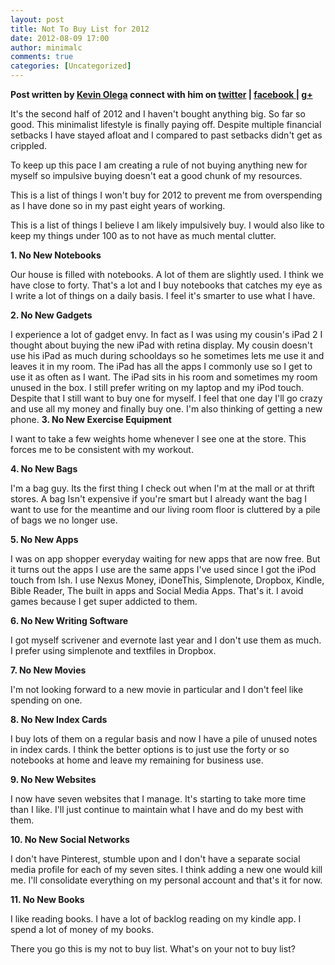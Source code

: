 ```yaml
---
layout: post
title: Not To Buy List for 2012
date: 2012-08-09 17:00
author: minimalc
comments: true
categories: [Uncategorized]
---
```

<strong>Post written by <a href="http://kevinolega.com/">Kevin Olega</a> connect with him on <a href="http://twitter.com/kevinolega">twitter</a> | <a href="http://www.facebook.com/profile.php?id=100003220910840">facebook </a>| <a href="https://plus.google.com/107007774605671245935/posts">g+</a></strong>

It's the second half of 2012 and I haven't bought anything big. So far so good. This minimalist lifestyle is finally paying off. Despite multiple financial setbacks I have stayed afloat and I compared to past setbacks didn't get as crippled.

To keep up this pace I am creating a rule of not buying anything new for myself so impulsive buying doesn't eat a good chunk of my resources.

This is a list of things I won't buy for 2012 to prevent me from overspending as I have done so in my past eight years of working.

This is a list of things I believe I am likely impulsively buy. I would also like to keep my things under 100 as to not have as much mental clutter.

<strong>1. No New Notebooks</strong>

Our house is filled with notebooks. A lot of them are slightly used. I think we have close to forty. That's a lot and I buy notebooks that catches my eye as I write a lot of things on a daily basis. I feel it's smarter to use what I have.
<strong></strong>

<strong>2. No New Gadgets</strong>

I experience a lot of gadget envy. In fact as I was using my cousin's iPad 2 I thought about buying the new iPad with retina display. My cousin doesn't use his iPad as much during schooldays so he sometimes lets me use it and leaves it in my room. The iPad has all the apps I commonly use so I get to use it as often as I want. The iPad sits in his room and sometimes my room unused in the box. I still prefer writing on my laptop and my iPod touch. Despite that I still want to buy one for myself. I feel that one day I'll go crazy and use all my money and finally buy one. I'm also thinking of getting a new phone.
<strong>3. No New Exercise Equipment</strong>

<strong></strong>I want to take a few weights home whenever I see one at the store. This forces me to be consistent with my workout.
<strong></strong>

<strong>4. No New Bags</strong>

I'm a bag guy. Its the first thing I check out when I'm at the mall or at thrift stores. A bag Isn't expensive if you're smart but I already want the bag I want to use for the meantime and our living room floor is cluttered by a pile of bags we no longer use.
<strong></strong>

<strong>5. No New Apps</strong>

I was on app shopper everyday waiting for new apps that are now free. But it turns out the apps I use are the same apps I've used since I got the iPod touch from Ish. I use Nexus Money, iDoneThis, Simplenote, Dropbox, Kindle, Bible Reader, The built in apps and Social Media Apps. That's it. I avoid games because I get super addicted to them.
<strong></strong>

<strong>6. No New Writing Software</strong>

I got myself scrivener and evernote last year and I don't use them as much. I prefer using simplenote and textfiles in Dropbox.
<strong></strong>

<strong>7. No New Movies</strong>

I'm not looking forward to a new movie in particular and I don't feel like spending on one.
<strong></strong>

<strong>8. No New Index Cards</strong>

I buy lots of them on a regular basis and now I have a pile of unused notes in index cards. I think the better options is to just use the forty or so notebooks at home and leave my remaining for business use.
<strong></strong>

<strong>9. No New Websites</strong>

I now have seven websites that I manage. It's starting to take more time than I like. I'll just continue to maintain what I have and do my best with them.
<strong></strong>

<strong>10. No New Social Networks</strong>

I don't have Pinterest, stumble upon and I don't have a separate social media profile for each of my seven sites. I think adding a new one would kill me. I'll consolidate everything on my personal account and that's it for now.
<strong></strong>

<strong>11. No New Books</strong>

I like reading books. I have a lot of backlog reading on my kindle app. I spend a lot of money of my books.

There you go this is my not to buy list. What's on your not to buy list?
